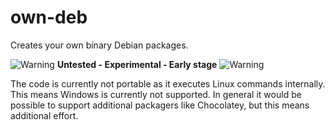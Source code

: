# own-deb
Creates your own binary Debian packages.

![Warning](https://raw.github.com/fuinorg/own-deb/master/warning.gif) **Untested - Experimental - Early stage** ![Warning](https://raw.github.com/fuinorg/own-deb/master/warning.gif)

The code is currently not portable as it executes Linux commands internally. This means Windows is currently not supported. In general it would be possible to support additional packagers like Chocolatey, but this means additional effort.
 